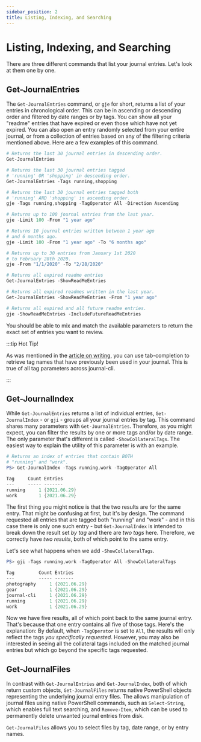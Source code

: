 ```yaml
---
sidebar_position: 2
title: Listing, Indexing, and Searching
---
```


# Listing, Indexing, and Searching

There are three different commands that list your journal entries. Let's look at them one by one.

## Get-JournalEntries

The `Get-JournalEntries` command, or `gje` for short, returns a list of your entries in chronological order. This can be in ascending or descending order and filtered by date ranges or by tags. You can show all your "readme" entries that have expired or even those which have not yet expired. You can also open an entry randomly selected from your entire journal, or from a collection of entries based on any of the filtering criteria mentioned above. Here are a few examples of this command. 

```powershell
# Returns the last 30 journal entries in descending order.
Get-JournalEntries

# Returns the last 30 journal entries tagged 
# 'running' OR 'shopping' in descending order.
Get-JournalEntries -Tags running,shopping

# Returns the last 30 journal entries tagged both
# 'running' AND 'shopping' in ascending order.
gje -Tags running,shopping -TagOperator All -Direction Ascending

# Returns up to 100 journal entries from the last year.
gje -Limit 100 -From "1 year ago"

# Returns 10 journal entries written between 1 year ago
# and 6 months ago.
gje -Limit 100 -From "1 year ago" -To "6 months ago"

# Returns up to 30 entries from January 1st 2020 
# to February 28th 2020.
gje -From "1/1/2020" -To "2/28/2020"

# Returns all expired readme entries
Get-JournalEntries -ShowReadMeEntries

# Returns all expired readmes written in the last year.
Get-JournalEntries -ShowReadMeEntries -From "1 year ago"

# Returns all expired and all future readme entries.
gje -ShowReadMeEntries -IncludeFutureReadMeEntries
```

You should be able to mix and match the available parameters to return the exact set of entries you want to review. 

:::tip Hot Tip!

As was mentioned in the [article on writing](/docs/basics/writing), you can use tab-completion to retrieve tag names that have previously been used in your journal. This is true of all tag parameters across journal-cli.

:::

## Get-JournalIndex

While `Get-JournalEntries` returns a list of individual entries, `Get-JournalIndex` - or `gji` - groups all your journal entries by tag. This command shares many parameters with `Get-JournalEntries`. Therefore, as you might expect, you can filter the results by one or more tags and/or by date range. The only parameter that's different is called `-ShowCollateralTags`. The easiest way to explain the utility of this parameter is with an example.

```powershell
# Returns an index of entries that contain BOTH 
# "running" and "work".
PS> Get-JournalIndex -Tags running,work -TagOperator All

Tag     Count Entries
---     ----- -------
running     1 {2021.06.29}
work        1 {2021.06.29}
```

The first thing you might notice is that the two results are for the same entry. That might be confusing at first, but it's by design. The command requested all entries that are tagged both "running" and "work" - and in this case there is only one such entry - but `Get-JournalIndex` is intended to break down the result set *by tag* and there are *two tags* here. Therefore, we correctly have *two results*, both of which point to the same entry. 

Let's see what happens when we add `-ShowCollateralTags`.

```powershell
PS> gji -Tags running,work -TagOperator All -ShowCollateralTags

Tag         Count Entries
---         ----- -------
photography     1 {2021.06.29}
gear            1 {2021.06.29}
journal-cli     1 {2021.06.29}
running         1 {2021.06.29}
work            1 {2021.06.29}
```

Now we have five results, all of which point back to the same journal entry. That's because that one entry contains all five of those tags. Here's the explanation: By default, when `-TagOperator` is set to `All`, the results will only reflect the tags *you specifically requested*. However, you may also be interested in seeing all the collateral tags included on the matched journal entries but which go beyond the specific tags requested.

## Get-JournalFiles

In contrast with `Get-JournalEntries` and `Get-JournalIndex`, both of which return custom objects, `Get-JournalFiles` returns native PowerShell objects representing the underlying journal entry files. The allows manipulation of journal files using native PowerShell commands, such as `Select-String`, which enables full text searching, and `Remove-Item`, which can be used to permanently delete unwanted journal entries from disk. 

`Get-JournalFiles` allows you to select files by tag, date range, or by entry names. 

